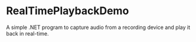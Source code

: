 # RealTimePlaybackDemo
A simple .NET program to capture audio from a recording device and play it back in real-time.
